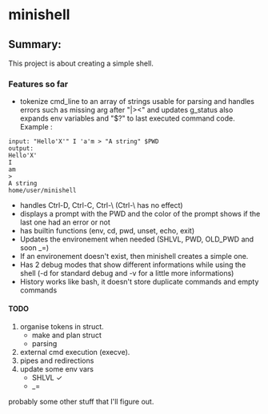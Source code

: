 minishell
=
## Summary:
This project is about creating a simple shell.
### Features so far
*  tokenize cmd_line to an array of strings usable for parsing and handles errors such as missing arg after "|><" and updates g_status also expands env variables and "$?" to last executed command code. Example :
  ```
input: "Hello'X'" I 'a'm > "A string" $PWD
output:
Hello'X'
I
am
>
A string
home/user/minishell
```
*  handles Ctrl-D, Ctrl-C, Ctrl-\ (Ctrl-\ has no effect)
*  displays a prompt with the PWD and the color of the prompt shows if the last one had an error or not
*  has builtin functions (env, cd, pwd, unset, echo, exit)
*  Updates the environement when needed (SHLVL, PWD, OLD_PWD and soon _=)
*  If an environement doesn't exist, then minishell creates a simple one.
*  Has 2 debug modes that show different informations while using the shell (-d for standard debug and -v for a little more informations)
*  History works like bash, it doesn't store duplicate commands and empty commands
#### TODO

1. organise tokens in struct.
   + make and plan struct
   + parsing
2. external cmd execution (execve).
3. pipes and redirections
4. update some env vars
   + SHLVL ✓
   + _=

probably some other stuff that I'll figure out.
